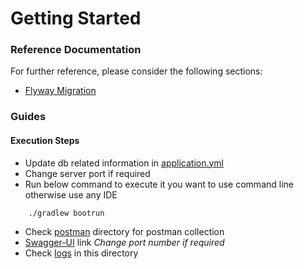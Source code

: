 # Getting Started

### Reference Documentation

For further reference, please consider the following sections:

* [Flyway Migration](https://docs.spring.io/spring-boot/docs/2.7.3/reference/htmlsingle/#howto.data-initialization.migration-tool.flyway)

### Guides

#### Execution Steps
- Update db related information in [application.yml](/1.spring-security-jwt/src/main/resources/application.yml)
- Change server port if required
- Run below command to execute it you want to use command line otherwise use any IDE
```shell
    ./gradlew bootrun
```
- Check [postman](/1.spring-security-jwt/postman-collection/) directory for postman collection
- [Swagger-UI](http://localhost:8081/swagger-ui/index.html) link *Change port number if required*
- Check [logs](/1.spring-security-jwt/logs/)  in this directory